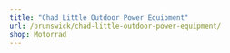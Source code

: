 ```yaml
---
title: "Chad Little Outdoor Power Equipment"
url: /brunswick/chad-little-outdoor-power-equipment/
shop: Motorrad
---
```


